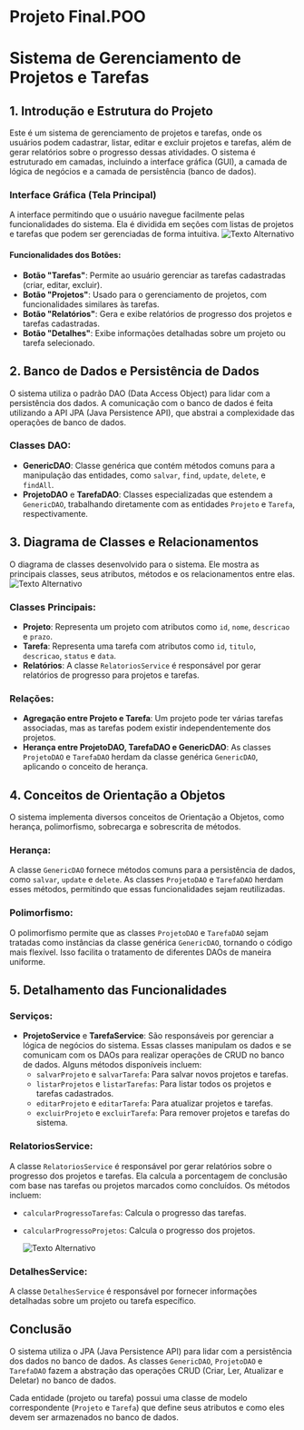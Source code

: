 # Projeto Final.POO
# Sistema de Gerenciamento de Projetos e Tarefas

## 1. Introdução e Estrutura do Projeto

Este é um sistema de gerenciamento de projetos e tarefas, onde os usuários podem cadastrar, listar, editar e excluir projetos e tarefas, além de gerar relatórios sobre o progresso dessas atividades. O sistema é estruturado em camadas, incluindo a interface gráfica (GUI), a camada de lógica de negócios e a camada de persistência (banco de dados).

### Interface Gráfica (Tela Principal)

A interface permitindo que o usuário navegue facilmente pelas funcionalidades do sistema. Ela é dividida em seções com listas de projetos e tarefas que podem ser gerenciadas de forma intuitiva.
<img src="https://user-uploads-thumbs.shutterstock.com/aws-cloudfront-user-asset-uploads-prod-us-east-1/uploads/54d6c006-f5b0-486f-9407-5d1fd0240176/p/82545dba2ae0d644c6ca8e7d595054d11d0f0e61/1726775597133/Captura%20de%20tela%202024-09-19%20165145/png/1726775598/1500x1500/fit/32f73a6e3f8b7370ae8a41422d409169d85da5b9/Captura%20de%20tela%202024-09-19%20165145.jpg" alt="Texto Alternativo">


#### Funcionalidades dos Botões:

- **Botão "Tarefas"**: Permite ao usuário gerenciar as tarefas cadastradas (criar, editar, excluir).
- **Botão "Projetos"**: Usado para o gerenciamento de projetos, com funcionalidades similares às tarefas.
- **Botão "Relatórios"**: Gera e exibe relatórios de progresso dos projetos e tarefas cadastradas.
- **Botão "Detalhes"**: Exibe informações detalhadas sobre um projeto ou tarefa selecionado.

## 2. Banco de Dados e Persistência de Dados

O sistema utiliza o padrão DAO (Data Access Object) para lidar com a persistência dos dados. A comunicação com o banco de dados é feita utilizando a API JPA (Java Persistence API), que abstrai a complexidade das operações de banco de dados.

### Classes DAO:

- **GenericDAO**: Classe genérica que contém métodos comuns para a manipulação das entidades, como `salvar`, `find`, `update`, `delete`, e `findAll`.
- **ProjetoDAO** e **TarefaDAO**: Classes especializadas que estendem a `GenericDAO`, trabalhando diretamente com as entidades `Projeto` e `Tarefa`, respectivamente.

## 3. Diagrama de Classes e Relacionamentos

O diagrama de classes desenvolvido para o sistema. Ele mostra as principais classes, seus atributos, métodos e os relacionamentos entre elas.
<img src="https://user-uploads-thumbs.shutterstock.com/aws-cloudfront-user-asset-uploads-prod-us-east-1/uploads/1cded01b-0c19-4c31-98ad-d22ec8e20c49/p/82545dba2ae0d644c6ca8e7d595054d11d0f0e61/1726775026731/Diagrama%20em%20branco%20(2)/jpeg/1726775029/1500x1500/fit/80828965a91f45f4b476b20e3fa065a5105771bd/Diagrama%20em%20branco%20(2).jpg" alt="Texto Alternativo">
### Classes Principais:

- **Projeto**: Representa um projeto com atributos como `id`, `nome`, `descricao` e `prazo`.
- **Tarefa**: Representa uma tarefa com atributos como `id`, `titulo`, `descricao`, `status` e `data`.
- **Relatórios**: A classe `RelatoriosService` é responsável por gerar relatórios de progresso para projetos e tarefas.

### Relações:

- **Agregação entre Projeto e Tarefa**: Um projeto pode ter várias tarefas associadas, mas as tarefas podem existir independentemente dos projetos.
- **Herança entre ProjetoDAO, TarefaDAO e GenericDAO**: As classes `ProjetoDAO` e `TarefaDAO` herdam da classe genérica `GenericDAO`, aplicando o conceito de herança.

## 4. Conceitos de Orientação a Objetos

O sistema implementa diversos conceitos de Orientação a Objetos, como herança, polimorfismo, sobrecarga e sobrescrita de métodos.

### Herança:

A classe `GenericDAO` fornece métodos comuns para a persistência de dados, como `salvar`, `update` e `delete`. As classes `ProjetoDAO` e `TarefaDAO` herdam esses métodos, permitindo que essas funcionalidades sejam reutilizadas.

### Polimorfismo:

O polimorfismo permite que as classes `ProjetoDAO` e `TarefaDAO` sejam tratadas como instâncias da classe genérica `GenericDAO`, tornando o código mais flexível. Isso facilita o tratamento de diferentes DAOs de maneira uniforme.

## 5. Detalhamento das Funcionalidades

### Serviços:

- **ProjetoService** e **TarefaService**: São responsáveis por gerenciar a lógica de negócios do sistema. Essas classes manipulam os dados e se comunicam com os DAOs para realizar operações de CRUD no banco de dados. Alguns métodos disponíveis incluem:
  - `salvarProjeto` e `salvarTarefa`: Para salvar novos projetos e tarefas.
  - `listarProjetos` e `listarTarefas`: Para listar todos os projetos e tarefas cadastrados.
  - `editarProjeto` e `editarTarefa`: Para atualizar projetos e tarefas.
  - `excluirProjeto` e `excluirTarefa`: Para remover projetos e tarefas do sistema.

### RelatoriosService:

A classe `RelatoriosService` é responsável por gerar relatórios sobre o progresso dos projetos e tarefas. Ela calcula a porcentagem de conclusão com base nas tarefas ou projetos marcados como concluídos. Os métodos incluem:
  - `calcularProgressoTarefas`: Calcula o progresso das tarefas.
  - `calcularProgressoProjetos`: Calcula o progresso dos projetos.
    
    <img src="https://user-uploads-thumbs.shutterstock.com/aws-cloudfront-user-asset-uploads-prod-us-east-1/uploads/9614e705-5944-4bb5-a431-0ae635eb9c7a/p/82545dba2ae0d644c6ca8e7d595054d11d0f0e61/1726855123695/Captura%20de%20tela%202024-09-20%20145831/png/1726855125/1500x1500/fit/38e5a8a9e4ad7c948fe139bd699daa94be5ce8d3/Captura%20de%20tela%202024-09-20%20145831.jpg" alt="Texto Alternativo">

### DetalhesService:

A classe `DetalhesService` é responsável por fornecer informações detalhadas sobre um projeto ou tarefa específico.

## Conclusão

O sistema utiliza o JPA (Java Persistence API) para lidar com a persistência dos dados no banco de dados. As classes `GenericDAO`, `ProjetoDAO` e `TarefaDAO` fazem a abstração das operações CRUD (Criar, Ler, Atualizar e Deletar) no banco de dados. 

Cada entidade (projeto ou tarefa) possui uma classe de modelo correspondente (`Projeto` e `Tarefa`) que define seus atributos e como eles devem ser armazenados no banco de dados.
